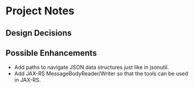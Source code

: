 # Project Notes
## Design Decisions

## Possible Enhancements

* Add paths to navigate JSON data structures just like in jsonutil.
* Add JAX-RS MessageBodyReader/Writer so that the tools can be used in JAX-RS.
